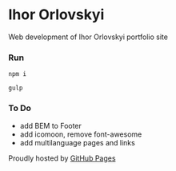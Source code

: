# Ihor Orlovskyi

Web development of Ihor Orlovskyi portfolio site

### Run

`npm i`

`gulp`

### To Do

* add BEM to Footer
* add icomoon, remove font-awesome
* add multilanguage pages and links

Proudly hosted by [GitHub Pages](https://pages.github.com)
